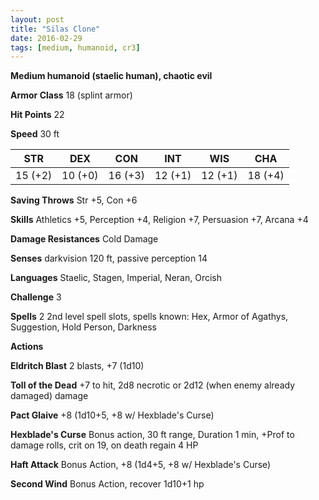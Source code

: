 ```yaml
---
layout: post
title: "Silas Clone"
date: 2016-02-29
tags: [medium, humanoid, cr3]
---
```


**Medium humanoid (staelic human), chaotic evil**

**Armor Class** 18 (splint armor)

**Hit Points** 22

**Speed** 30 ft

|   STR   |   DEX   |   CON   |   INT   |   WIS   |   CHA   |
|:-----:|:-----:|:-----:|:-----:|:-----:|:-----:|
| 15 (+2) | 10 (+0) | 16 (+3) | 12 (+1) | 12 (+1) | 18 (+4) |

**Saving Throws** Str +5, Con +6

**Skills** Athletics +5, Perception +4, Religion +7, Persuasion +7, Arcana +4

**Damage Resistances** Cold Damage

**Senses** darkvision 120 ft, passive perception 14

**Languages** Staelic, Stagen, Imperial, Neran, Orcish

**Challenge** 3

**Spells** 2 2nd level spell slots, spells known: Hex, Armor of Agathys, Suggestion, Hold Person, Darkness

**Actions** 

**Eldritch Blast** 2 blasts, +7 (1d10)

**Toll of the Dead** +7 to hit, 2d8 necrotic or 2d12 (when enemy already damaged) damage

**Pact Glaive** +8 (1d10+5, +8 w/ Hexblade's Curse)

**Hexblade's Curse** Bonus action, 30 ft range, Duration 1 min, +Prof to damage rolls, crit on 19, on death regain 4 HP

**Haft Attack** Bonus Action, +8 (1d4+5, +8 w/ Hexblade's Curse)

**Second Wind** Bonus Action, recover 1d10+1 hp